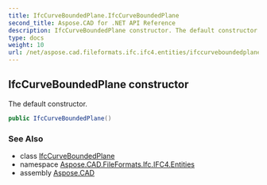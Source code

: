 ```yaml
---
title: IfcCurveBoundedPlane.IfcCurveBoundedPlane
second_title: Aspose.CAD for .NET API Reference
description: IfcCurveBoundedPlane constructor. The default constructor
type: docs
weight: 10
url: /net/aspose.cad.fileformats.ifc.ifc4.entities/ifccurveboundedplane/ifccurveboundedplane/
---
```

## IfcCurveBoundedPlane constructor

The default constructor.

```csharp
public IfcCurveBoundedPlane()
```

### See Also

* class [IfcCurveBoundedPlane](../)
* namespace [Aspose.CAD.FileFormats.Ifc.IFC4.Entities](../../ifccurveboundedplane/)
* assembly [Aspose.CAD](../../../)


